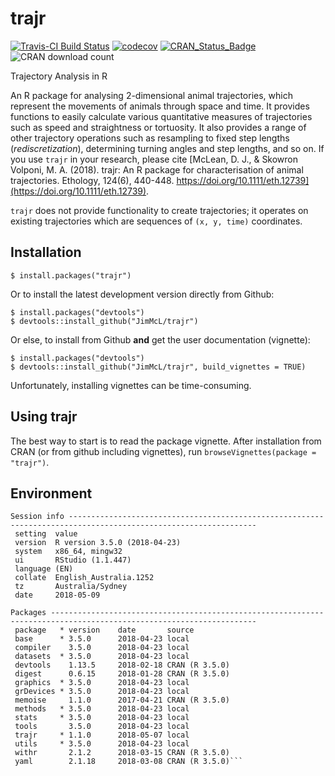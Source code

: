 # trajr

[![Travis-CI Build Status](https://travis-ci.org/JimMcL/trajr.svg?branch=master)](https://travis-ci.org/JimMcL/trajr)
[![codecov](https://codecov.io/gh/JimMcL/trajr/branch/master/graph/badge.svg)](https://codecov.io/gh/JimMcL/trajr)
[![CRAN_Status_Badge](https://www.r-pkg.org/badges/version/trajr)](https://cran.r-project.org/package=trajr)
![CRAN download count](http://cranlogs.r-pkg.org/badges/grand-total/trajr)

Trajectory Analysis in R

An R package for analysing 2-dimensional animal trajectories, which represent the movements of animals through space and time. It provides functions to easily calculate various quantitative measures of trajectories such as speed and straightness or tortuosity. It also provides a range of other trajectory operations such as resampling to fixed step lengths (_rediscretization_), determining turning angles and step lengths, and so on. If you use `trajr` in your research, please cite [McLean, D. J., & Skowron Volponi, M. A. (2018). trajr: An R package for characterisation of animal trajectories. Ethology, 124(6), 440-448. https://doi.org/10.1111/eth.12739](https://doi.org/10.1111/eth.12739). 

`trajr` does not provide functionality to create trajectories; it operates on existing trajectories which are sequences of `(x, y, time)` coordinates.

## Installation
    $ install.packages("trajr")

Or to install the latest development version directly from Github:

    $ install.packages("devtools")
    $ devtools::install_github("JimMcL/trajr")
    
Or else, to install from Github **and** get the user documentation (vignette):

    $ install.packages("devtools")
    $ devtools::install_github("JimMcL/trajr", build_vignettes = TRUE)
    
Unfortunately, installing vignettes can be time-consuming.

## Using trajr

The best way to start is to read the package vignette. After installation from CRAN (or from github including vignettes), run `browseVignettes(package = "trajr")`.

## Environment
<!-- Output from devtools::session_info() -->
```
Session info ----------------------------------------------------------------------------------------------------------------
 setting  value                       
 version  R version 3.5.0 (2018-04-23)
 system   x86_64, mingw32             
 ui       RStudio (1.1.447)           
 language (EN)                        
 collate  English_Australia.1252      
 tz       Australia/Sydney            
 date     2018-05-09                  

Packages --------------------------------------------------------------------------------------------------------------------
 package   * version    date       source        
 base      * 3.5.0      2018-04-23 local         
 compiler    3.5.0      2018-04-23 local         
 datasets  * 3.5.0      2018-04-23 local         
 devtools    1.13.5     2018-02-18 CRAN (R 3.5.0)
 digest      0.6.15     2018-01-28 CRAN (R 3.5.0)
 graphics  * 3.5.0      2018-04-23 local         
 grDevices * 3.5.0      2018-04-23 local         
 memoise     1.1.0      2017-04-21 CRAN (R 3.5.0)
 methods   * 3.5.0      2018-04-23 local         
 stats     * 3.5.0      2018-04-23 local         
 tools       3.5.0      2018-04-23 local         
 trajr     * 1.1.0      2018-05-07 local         
 utils     * 3.5.0      2018-04-23 local         
 withr       2.1.2      2018-03-15 CRAN (R 3.5.0)
 yaml        2.1.18     2018-03-08 CRAN (R 3.5.0)```
